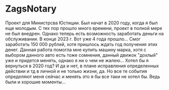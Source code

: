# ZagsNotary
Проект для Министрсва Юстиции. Был начат в 2020 году, когда я был еще молодым.
С тех пор прошло много времени, проект в полной мере не был внедрен. Однако теперь есть возможность заработать деньги на обслуживании.
В конце 2023 г. Вот уже 4 года прошло...
Смог заработать 150 000 рублей, хотя пришлось ждать год получения этих денег. Данная работа помогла мне купить машину марка, хотя с выбором данного авто есть тоже сомнения, данный движок "дохлый" уже и придется менять, однако я ни о чем не жалею...
Хотел бы я вернуться в 2020 год? И да и нет, в плане исправления определенных действии и тд в личной и не только жизни, да. Но все те события определяют меня сейчас и менять это я бы все таки не хотел бы. Ведь были и хорошие моменты...
